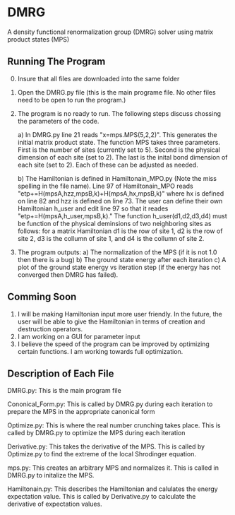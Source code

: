 # DMRG
A density functional renormalization group (DMRG) solver using matrix product states (MPS)

## Running The Program
0) Insure that all files are downloaded into the same folder
1) Open the DMRG.py file (this is the main programe file.  No other files need to be open to run the program.)
3) The program is no ready to run.  The following steps discuss chossing the parameters of the code.

      a) In DMRG.py line 21 reads "x=mps.MPS(5,2,2)".  This generates the initial matrix product state.  The function MPS takes three 
         parameters.  First is the number of sites (currently set to 5).  Second is the physical dimension of each site (set to 2). 
         The last is the inital bond dimension of each site (set to 2).  Each of these can be adjusted as needed.
         
      b) The Hamiltonian is defined in Hamiltonain_MPO.py (Note the miss spelling in the file name).  Line 97 of Hamiltonain_MPO reads
         "etp+=H(mpsA,hzz,mpsB,k)+H(mpsA,hx,mpsB,k)" where hx is defined on line 82 and hzz is defined on line 73.  The user can define 
         their own Hamiltonian h_user and edit line 97 so that it reades "etp+=H(mpsA,h_user,mpsB,k)."  The function h_user(d1,d2,d3,d4) 
         must be function of the physical deminsions of two neighboring sites as follows: for a matrix Hamiltonian d1 is the row of site 1,
         d2 is the row of site 2, d3 is the collumn of site 1, and d4 is the collumn of site 2.  
    
4) The program outputs: 
      a) The normalization of the MPS (if it is not 1.0 then there is a bug)
      b) The ground state energy after each iteration
      c) A plot of the ground state energy vs iteration step (if the energy has not converged then DMRG has failed).
         
## Comming Soon
1) I will be making Hamiltonian input more user friendly.  In the future, the user will be able to give the Hamiltonian in terms of creation 
   and destruction operators.
2) I am working on a GUI for parameter input
3) I believe the speed of the program can be improved by optimizing certain functions.  I am working towards full optimization.

## Description of Each File
DMRG.py: This is the main program file

Cononical_Form.py: This is called by DMRG.py during each iteration to prepare the MPS in the appropriate canonical form

Optimize.py: This is where the real number crunching takes place.  This is called by DMRG.py to optimize the MPS during each iteration

Derivative.py: This takes the derivative of the MPS.  This is called by Optimize.py to find the extreme of the local Shrodinger equation.

mps.py: This creates an arbitrary MPS and normalizes it.  This is called in DMRG.py to initalize the MPS.

Hamiltonain.py: This describes the Hamiltonian and calulates the energy expectation value.  This is called by Derivative.py to calculate the                  
                derivative of expectation values.
